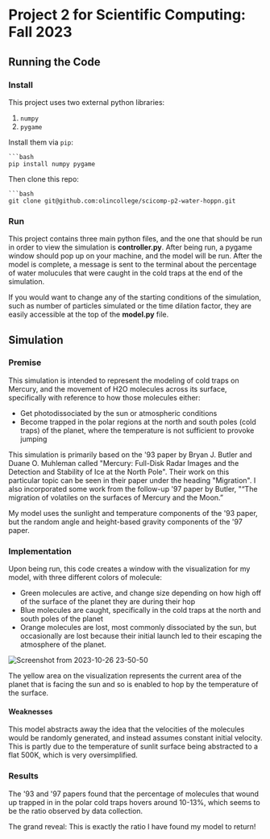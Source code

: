 # Project 2 for Scientific Computing: Fall 2023


## Running the Code
### Install

This project uses two external python libraries:

1. `numpy`
2. `pygame`

Install them via `pip`:

    ```bash
    pip install numpy pygame

Then clone this repo:

    ```bash
    git clone git@github.com:olincollege/scicomp-p2-water-hoppn.git

### Run

This project contains three main python files, and the one that should be run in order to view the simulation is **controller.py**. After being run, a pygame window should pop up on your machine, and the model will be run. After the model is complete, a message is sent to the terminal about the percentage of water molucules that were caught in the cold traps at the end of the simulation.

If you would want to change any of the starting conditions of the simulation, such as number of particles simulated or the time dilation factor, they are easily accessible at the top of the **model.py** file.

## Simulation

### Premise

This simulation is intended to represent the modeling of cold traps on Mercury, and the movement of H2O molecules across its surface, specifically with reference to how those molecules either:
- Get photodissociated by the sun or atmospheric conditions
- Become trapped in the polar regions at the north and south poles (cold traps) of the planet, where the temperature is not sufficient to provoke jumping

This simulation is primarily based on the '93 paper by Bryan J. Butler and Duane O. Muhleman called "Mercury: Full-Disk Radar Images and the Detection and Stability of Ice at the North Pole". Their work on this particular topic can be seen in their paper under the heading "Migration". I also incorporated some work from the follow-up '97 paper by Butler, "“The migration of volatiles on the surfaces of Mercury and the Moon.” 

My model uses the sunlight and temperature components of the '93 paper, but the random angle and height-based gravity components of the '97 paper. 

### Implementation

Upon being run, this code creates a window with the visualization for my model, with three different colors of molecule:
- Green molecules are active, and change size depending on how high off of the surface of the planet they are during their hop
- Blue molecules are caught, specifically in the cold traps at the north and south poles of the planet
- Orange molecules are lost, most commonly dissociated by the sun, but occasionally are lost because their initial launch led to their escaping the atmosphere of the planet.

![Screenshot from 2023-10-26 23-50-50](https://github.com/olincollege/scicomp-p2-water-you-up-to/assets/95325894/6e9a2e8c-3076-49cc-97ec-af52ef565626)

The yellow area on the visualization represents the current area of the planet that is facing the sun and so is enabled to hop by the temperature of the surface.

#### Weaknesses

This model abstracts away the idea that the velocities of the molecules would be randomly generated, and instead assumes constant initial velocity. This is partly due to the temperature of sunlit surface being abstracted to a flat 500K, which is very oversimplified.

### Results

The '93 and '97 papers found that the percentage of molecules that wound up trapped in in the polar cold traps hovers around 10-13%, which seems to be the ratio observed by data collection. 

The grand reveal: This is exactly the ratio I have found my model to return! 
